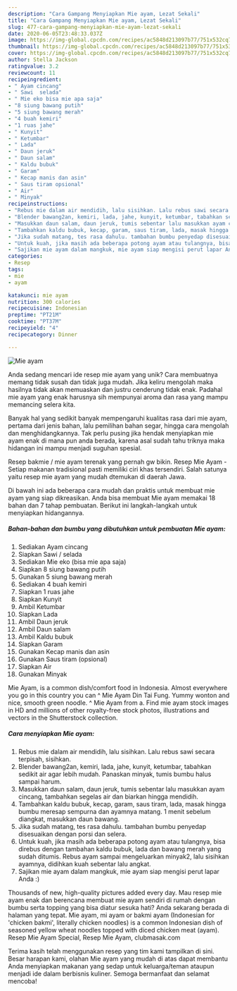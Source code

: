 ```yaml
---
description: "Cara Gampang Menyiapkan Mie ayam, Lezat Sekali"
title: "Cara Gampang Menyiapkan Mie ayam, Lezat Sekali"
slug: 477-cara-gampang-menyiapkan-mie-ayam-lezat-sekali
date: 2020-06-05T23:48:33.037Z
image: https://img-global.cpcdn.com/recipes/ac5848d213097b77/751x532cq70/mie-ayam-foto-resep-utama.jpg
thumbnail: https://img-global.cpcdn.com/recipes/ac5848d213097b77/751x532cq70/mie-ayam-foto-resep-utama.jpg
cover: https://img-global.cpcdn.com/recipes/ac5848d213097b77/751x532cq70/mie-ayam-foto-resep-utama.jpg
author: Stella Jackson
ratingvalue: 3.2
reviewcount: 11
recipeingredient:
- " Ayam cincang"
- " Sawi  selada"
- " Mie eko bisa mie apa saja"
- "8 siung bawang putih"
- "5 siung bawang merah"
- "4 buah kemiri"
- "1 ruas jahe"
- " Kunyit"
- " Ketumbar"
- " Lada"
- " Daun jeruk"
- " Daun salam"
- " Kaldu bubuk"
- " Garam"
- " Kecap manis dan asin"
- " Saus tiram opsional"
- " Air"
- " Minyak"
recipeinstructions:
- "Rebus mie dalam air mendidih, lalu sisihkan. Lalu rebus sawi secara terpisah, sisihkan."
- "Blender bawang2an, kemiri, lada, jahe, kunyit, ketumbar, tabahkan sedikit air agar lebih mudah. Panaskan minyak, tumis bumbu halus sampai harum."
- "Masukkan daun salam, daun jeruk, tumis sebentar lalu masukkan ayam cincang, tambahkan segelas air dan biarkan hingga mendidih."
- "Tambahkan kaldu bubuk, kecap, garam, saus tiram, lada, masak hingga bumbu meresap sempurna dan ayamnya matang. 1 menit sebelum diangkat, masukkan daun bawang."
- "Jika sudah matang, tes rasa dahulu. tambahan bumbu penyedap disesuaikan dengan porsi dan selera."
- "Untuk kuah, jika masih ada beberapa potong ayam atau tulangnya, bisa direbus dengan tambahan kaldu bubuk, lada dan bawang merah yang sudah ditumis. Rebus ayam sampai mengeluarkan minyak2, lalu sisihkan ayamnya, didihkan kuah sebentar lalu angkat."
- "Sajikan mie ayam dalam mangkuk, mie ayam siap mengisi perut lapar Anda :)"
categories:
- Resep
tags:
- mie
- ayam

katakunci: mie ayam 
nutrition: 300 calories
recipecuisine: Indonesian
preptime: "PT21M"
cooktime: "PT37M"
recipeyield: "4"
recipecategory: Dinner

---
```



![Mie ayam](https://img-global.cpcdn.com/recipes/ac5848d213097b77/751x532cq70/mie-ayam-foto-resep-utama.jpg)

Anda sedang mencari ide resep mie ayam yang unik? Cara membuatnya memang tidak susah dan tidak juga mudah. Jika keliru mengolah maka hasilnya tidak akan memuaskan dan justru cenderung tidak enak. Padahal mie ayam yang enak harusnya sih mempunyai aroma dan rasa yang mampu memancing selera kita.

Banyak hal yang sedikit banyak mempengaruhi kualitas rasa dari mie ayam, pertama dari jenis bahan, lalu pemilihan bahan segar, hingga cara mengolah dan menghidangkannya. Tak perlu pusing jika hendak menyiapkan mie ayam enak di mana pun anda berada, karena asal sudah tahu triknya maka hidangan ini mampu menjadi suguhan spesial.

Resep bakmie / mie ayam terenak yang pernah gw bikin. Resep Mie Ayam - Setiap makanan tradisional pasti memiliki ciri khas tersendiri. Salah satunya yaitu resep mie ayam yang mudah dtemukan di daerah Jawa.


Di bawah ini ada beberapa cara mudah dan praktis untuk membuat mie ayam yang siap dikreasikan. Anda bisa membuat Mie ayam memakai 18 bahan dan 7 tahap pembuatan. Berikut ini langkah-langkah untuk menyiapkan hidangannya.

<!--inarticleads1-->

##### Bahan-bahan dan bumbu yang dibutuhkan untuk pembuatan Mie ayam:

1. Sediakan  Ayam cincang
1. Siapkan  Sawi / selada
1. Sediakan  Mie eko (bisa mie apa saja)
1. Siapkan 8 siung bawang putih
1. Gunakan 5 siung bawang merah
1. Sediakan 4 buah kemiri
1. Siapkan 1 ruas jahe
1. Siapkan  Kunyit
1. Ambil  Ketumbar
1. Siapkan  Lada
1. Ambil  Daun jeruk
1. Ambil  Daun salam
1. Ambil  Kaldu bubuk
1. Siapkan  Garam
1. Gunakan  Kecap manis dan asin
1. Gunakan  Saus tiram (opsional)
1. Siapkan  Air
1. Gunakan  Minyak


Mie Ayam, is a common dish/comfort food in Indonesia. Almost everywhere you go in this country you can ^ Mie Ayam Din Tai Fung. Yummy wonton and nice, smooth green noodle. ^ Mie Ayam from a. Find mie ayam stock images in HD and millions of other royalty-free stock photos, illustrations and vectors in the Shutterstock collection. 

<!--inarticleads2-->

##### Cara menyiapkan Mie ayam:

1. Rebus mie dalam air mendidih, lalu sisihkan. Lalu rebus sawi secara terpisah, sisihkan.
1. Blender bawang2an, kemiri, lada, jahe, kunyit, ketumbar, tabahkan sedikit air agar lebih mudah. Panaskan minyak, tumis bumbu halus sampai harum.
1. Masukkan daun salam, daun jeruk, tumis sebentar lalu masukkan ayam cincang, tambahkan segelas air dan biarkan hingga mendidih.
1. Tambahkan kaldu bubuk, kecap, garam, saus tiram, lada, masak hingga bumbu meresap sempurna dan ayamnya matang. 1 menit sebelum diangkat, masukkan daun bawang.
1. Jika sudah matang, tes rasa dahulu. tambahan bumbu penyedap disesuaikan dengan porsi dan selera.
1. Untuk kuah, jika masih ada beberapa potong ayam atau tulangnya, bisa direbus dengan tambahan kaldu bubuk, lada dan bawang merah yang sudah ditumis. Rebus ayam sampai mengeluarkan minyak2, lalu sisihkan ayamnya, didihkan kuah sebentar lalu angkat.
1. Sajikan mie ayam dalam mangkuk, mie ayam siap mengisi perut lapar Anda :)


Thousands of new, high-quality pictures added every day. Mau resep mie ayam enak dan berencana membuat mie ayam sendiri di rumah dengan bumbu serta topping yang bisa diatur sesuka hati? Anda sekarang berada di halaman yang tepat. Mie ayam, mi ayam or bakmi ayam (Indonesian for &#39;chicken bakmi&#39;, literally chicken noodles) is a common Indonesian dish of seasoned yellow wheat noodles topped with diced chicken meat (ayam). Resep Mie Ayam Special, Resep Mie Ayam, clubmasak.com 

Terima kasih telah menggunakan resep yang tim kami tampilkan di sini. Besar harapan kami, olahan Mie ayam yang mudah di atas dapat membantu Anda menyiapkan makanan yang sedap untuk keluarga/teman ataupun menjadi ide dalam berbisnis kuliner. Semoga bermanfaat dan selamat mencoba!

